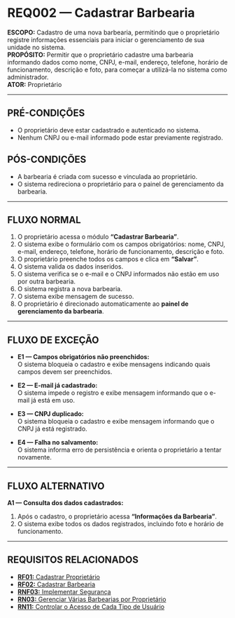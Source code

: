 # REQ002 — Cadastrar Barbearia

**ESCOPO:** Cadastro de uma nova barbearia, permitindo que o proprietário registre informações essenciais para iniciar o gerenciamento de sua unidade no sistema.  
**PROPÓSITO:** Permitir que o proprietário cadastre uma barbearia informando dados como nome, CNPJ, e-mail, endereço, telefone, horário de funcionamento, descrição e foto, para começar a utilizá-la no sistema como administrador.  
**ATOR:** Proprietário  

---

## PRÉ-CONDIÇÕES
- O proprietário deve estar cadastrado e autenticado no sistema.  
- Nenhum CNPJ ou e-mail informado pode estar previamente registrado.  

## PÓS-CONDIÇÕES
- A barbearia é criada com sucesso e vinculada ao proprietário.  
- O sistema redireciona o proprietário para o painel de gerenciamento da barbearia.  

---

## FLUXO NORMAL
1. O proprietário acessa o módulo **“Cadastrar Barbearia”**.  
2. O sistema exibe o formulário com os campos obrigatórios: nome, CNPJ, e-mail, endereço, telefone, horário de funcionamento, descrição e foto.  
3. O proprietário preenche todos os campos e clica em **“Salvar”**.  
4. O sistema valida os dados inseridos.  
5. O sistema verifica se o e-mail e o CNPJ informados não estão em uso por outra barbearia.  
6. O sistema registra a nova barbearia.  
7. O sistema exibe mensagem de sucesso.  
8. O proprietário é direcionado automaticamente ao **painel de gerenciamento da barbearia**.  

---

## FLUXO DE EXCEÇÃO
- **E1 — Campos obrigatórios não preenchidos:**  
  O sistema bloqueia o cadastro e exibe mensagens indicando quais campos devem ser preenchidos.  

- **E2 — E-mail já cadastrado:**  
  O sistema impede o registro e exibe mensagem informando que o e-mail já está em uso.  

- **E3 — CNPJ duplicado:**  
  O sistema bloqueia o cadastro e exibe mensagem informando que o CNPJ já está registrado.  

- **E4 — Falha no salvamento:**  
  O sistema informa erro de persistência e orienta o proprietário a tentar novamente.  

---

## FLUXO ALTERNATIVO
**A1 — Consulta dos dados cadastrados:**  
  1. Após o cadastro, o proprietário acessa **“Informações da Barbearia”**.  
  2. O sistema exibe todos os dados registrados, incluindo foto e horário de funcionamento.  

---

## REQUISITOS RELACIONADOS
- [**RF01:** Cadastrar Proprietário](https://github.com/jvsouza02/sistema-corporativo-tads6v/blob/main/documentacao/documento_de_requisitos.md#51-requisitos-funcionais)
- [**RF02:** Cadastrar Barbearia](https://github.com/jvsouza02/sistema-corporativo-tads6v/blob/main/documentacao/documento_de_requisitos.md#51-requisitos-funcionais)
- [**RNF03:** Implementar Segurança](https://github.com/jvsouza02/sistema-corporativo-tads6v/blob/main/documentacao/documento_de_requisitos.md#52-requisitos-n%C3%A3o-funcionais) 
- [**RN03:** Gerenciar Várias Barbearias por Proprietário](https://github.com/jvsouza02/sistema-corporativo-tads6v/blob/main/documentacao/documento_de_requisitos.md#53-regras-de-neg%C3%B3cio)  
- [**RN11:** Controlar o Acesso de Cada Tipo de Usuário ](https://github.com/jvsouza02/sistema-corporativo-tads6v/blob/main/documentacao/documento_de_requisitos.md#53-regras-de-neg%C3%B3cio)

